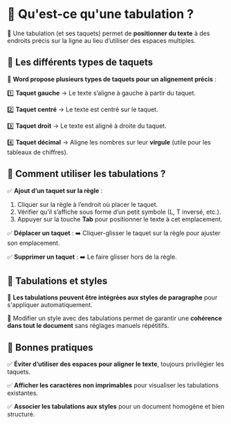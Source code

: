# **📌 Qu'est-ce qu'une tabulation ?**

🔹 Une tabulation (et ses taquets) permet de **positionner du texte** à des endroits précis sur la ligne au lieu d’utiliser des espaces multiples.

## **📌 Les différents types de taquets**

📏 **Word propose plusieurs types de taquets pour un alignement précis** :

1️⃣ **Taquet gauche** → Le texte s’aligne à gauche à partir du taquet.

2️⃣ **Taquet centré** → Le texte est centré sur le taquet.

3️⃣ **Taquet droit** → Le texte est aligné à droite du taquet.

4️⃣ **Taquet décimal** → Aligne les nombres sur leur **virgule** (utile pour les tableaux de chiffres).



## **📌 Comment utiliser les tabulations ?**

✅ **Ajout d’un taquet sur la règle** :

1.  Cliquer sur la règle à l’endroit où placer le taquet.
2.  Vérifier qu’il s’affiche sous forme d’un petit symbole (L, T inversé, etc.).
3.  Appuyer sur la touche **Tab** pour positionner le texte à cet emplacement.

✅ **Déplacer un taquet** : ➡️ Cliquer-glisser le taquet sur la règle pour ajuster son emplacement.

✅ **Supprimer un taquet** : ➡️ Le faire glisser hors de la règle.



## **📌 Tabulations et styles**

🔹 **Les tabulations peuvent être intégrées aux styles de paragraphe** pour s'appliquer automatiquement.

🔹 Modifier un style avec des tabulations permet de garantir une **cohérence dans tout le document** sans réglages manuels répétitifs.



## **📌 Bonnes pratiques**

✅ **Éviter d’utiliser des espaces pour aligner le texte**, toujours privilégier les taquets.

✅ **Afficher les caractères non imprimables** pour visualiser les tabulations existantes.

✅ **Associer les tabulations aux styles** pour un document homogène et bien structuré.
